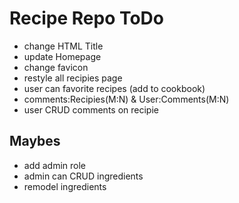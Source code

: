 # Recipe Repo ToDo
* change HTML Title
* update Homepage
* change favicon
* restyle all recipies page
* user can favorite recipes (add to cookbook)
* comments:Recipies(M:N) & User:Comments(M:N)
* user CRUD comments on recipie


## Maybes
* add admin role
* admin can CRUD ingredients
* remodel ingredients 
